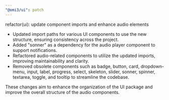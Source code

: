 ```yaml
---
"@omi3/ui": patch
---
```


refactor(ui): update component imports and enhance audio elements

- Updated import paths for various UI components to use the new structure, ensuring consistency across the project.
- Added "sonner" as a dependency for the audio player component to support notifications.
- Refactored audio-related components to utilize the updated imports, improving maintainability and clarity.
- Removed obsolete components such as badge, button, card, dropdown-menu, input, label, progress, select, skeleton, slider, sonner, spinner, textarea, toggle, and tooltip to streamline the codebase.

These changes aim to enhance the organization of the UI package and improve the overall structure of the audio components.
